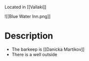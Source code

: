 Located in [[Vallaki]]

![[Blue Water Inn.png]]
# Description
* The barkeep is [[Danicka Martikov]]
* There is a well outside
